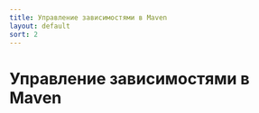 ```yaml
---
title: Управление зависимостями в Maven
layout: default
sort: 2
---
```


# Управление зависимостями в Maven